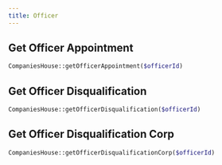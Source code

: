 ```yaml
---
title: Officer
---
```


## Get Officer Appointment
```php
CompaniesHouse::getOfficerAppointment($officerId)
```

## Get Officer Disqualification
```php
CompaniesHouse::getOfficerDisqualification($officerId)
```

## Get Officer Disqualification Corp
```php
CompaniesHouse::getOfficerDisqualificationCorp($officerId)
```
